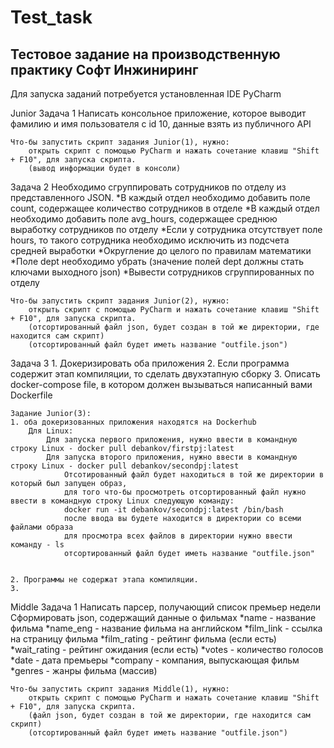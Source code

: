 # Test_task
<h2>
Тестовое задание на производственную практику Софт Инжиниринг
</h2>
Для запуска заданий потребуется установленная IDE PyCharm

Junior
    Задача 1
    Написать консольное приложение, которое выводит фамилию и имя пользователя с id 10, данные взять из публичного API

    Что-бы запустить скрипт задания Junior(1), нужно:
        открыть скрипт с помощью PyCharm и нажать сочетание клавиш "Shift + F10", для запуска скрипта. 
        (вывод информации будет в консоли)

Задача 2
Необходимо сгруппировать сотрудников по отделу из представленного JSON. 
    *В каждый отдел необходимо добавить поле count, содержащее количество сотрудников в отделе
    *В каждый отдел необходимо добавить поле avg_hours, содержащее среднюю выработку сотрудников по отделу
    *Если у сотрудника отсутствует поле hours, то такого сотрудника необходимо исключить из подсчета средней выработки
    *Округление до целого по правилам математики
    *Поле dept необходимо убрать (значение полей dept должны стать ключами выходного json)
    *Вывести сотрудников сгруппированных по отделу


    Что-бы запустить скрипт задания Junior(2), нужно:
        открыть скрипт с помощью PyCharm и нажать сочетание клавиш "Shift + F10", для запуска скрипта.
        (отсортированный файл json, будет создан в той же директории, где находится сам скрипт)
        (отсортированный файл будет иметь название "outfile.json")
 
Задача 3
    1. Докеризировать оба приложения
    2. Если программа содержит этап компиляции, то сделать двухэтапную сборку
    3. Описать docker-compose file, в котором должен вызываться написанный вами Dockerfile
    
    Задание Junior(3):
    1. оба докеризованных приложения находятся на Dockerhub
        Для Linux:
            Для запуска первого приложения, нужно ввести в командную строку Linux - docker pull debankov/firstpj:latest
            Для запуска второго приложения, нужно ввести в командную строку Linux - docker pull debankov/secondpj:latest
                Отсотированный файл будет находиться в той же директории в который был запущен образ, 
                для того что-бы просмотреть отсортированный файл нужно ввести в командную строку Linux следующую команду:
                docker run -it debankov/secondpj:latest /bin/bash
                после ввода вы будете находится в директории со всеми файлами образа
                для просмотра всех файлов в директории нужно ввести команду - ls
                отсортированный файл будет иметь название "outfile.json"

            
    2. Программы не содержат этапа компиляции.
    3.

Middle
    Задача 1
    Написать парсер, получающий список премьер недели
    Сформировать json, содержащий данные о фильмах
    *name - название фильма
    *name_eng - название фильма на английском
    *film_link - ссылка на страницу фильма
    *film_rating - рейтинг фильма (если есть)
    *wait_rating - рейтинг ожидания (если есть)
    *votes - количество голосов
    *date - дата премьеры
    *company - компания, выпускающая фильм
    *genres - жанры фильма (массив)


    Что-бы запустить скрипт задания Middle(1), нужно:
        открыть скрипт с помощью PyCharm и нажать сочетание клавиш "Shift + F10", для запуска скрипта.
        (файл json, будет создан в той же директории, где находится сам скрипт)
        (отсортированный файл будет иметь название "outfile.json")



